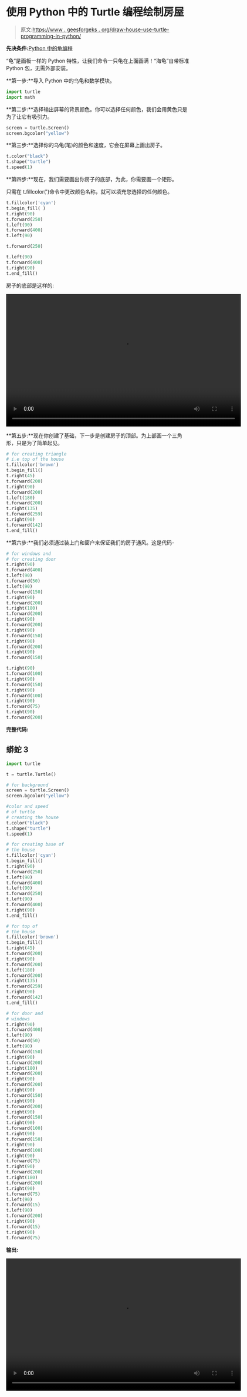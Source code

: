 # 使用 Python 中的 Turtle 编程绘制房屋

> 原文:[https://www . geesforgeks . org/draw-house-use-turtle-programming-in-python/](https://www.geeksforgeeks.org/draw-house-using-turtle-programming-in-python/)

**先决条件:**[Python 中的龟编程](https://www.geeksforgeeks.org/turtle-programming-python/)

“龟”是画板一样的 Python 特性，让我们命令一只龟在上面画满！“海龟”自带标准 Python 包，无需外部安装。

**第一步:**导入 Python 中的乌龟和数学模块。

```py
import turtle
import math

```

**第二步:**选择输出屏幕的背景颜色。你可以选择任何颜色，我们会用黄色只是为了让它有吸引力。

```py
screen = turtle.Screen()
screen.bgcolor("yellow")

```

**第三步:**选择你的乌龟(笔)的颜色和速度，它会在屏幕上画出房子。

```py
t.color("black")
t.shape("turtle")
t.speed(1)

```

**第四步:**现在，我们需要画出你房子的底部，为此，你需要画一个矩形。

只需在 t.fillcolor(')命令中更改颜色名称，就可以填充您选择的任何颜色。

```py
t.fillcolor('cyan')
t.begin_fill( )
t.right(90)
t.forward(250)
t.left(90)
t.forward(400)
t.left(90)

t.forward(250)

t.left(90)
t.forward(400)
t.right(90)
t.end_fill()

```

房子的底部是这样的:

<video class="wp-video-shortcode" id="video-485215-1" width="640" height="360" preload="metadata" controls=""><source type="video/mp4" src="https://media.geeksforgeeks.org/wp-content/uploads/20200913124224/Rectangle.mp4?_=1">[https://media.geeksforgeeks.org/wp-content/uploads/20200913124224/Rectangle.mp4](https://media.geeksforgeeks.org/wp-content/uploads/20200913124224/Rectangle.mp4)</video>

**第五步:**现在你创建了基础，下一步是创建房子的顶部。为上部画一个三角形，只是为了简单起见。

```py
# for creating triangle
# i.e top of the house
t.fillcolor('brown')
t.begin_fill()
t.right(45)
t.forward(200)
t.right(90)
t.forward(200)
t.left(180)
t.forward(200)
t.right(135)
t.forward(259)
t.right(90)
t.forward(142)
t.end_fill()

```

**第六步:**我们必须通过装上门和窗户来保证我们的房子通风。这是代码-

```py
# for windows and
# for creating door
t.right(90)
t.forward(400)
t.left(90)
t.forward(50)
t.left(90)
t.forward(150)
t.right(90)
t.forward(200)
t.right(180)
t.forward(200)
t.right(90)
t.forward(200)
t.right(90)
t.forward(150)
t.right(90)
t.forward(200)
t.right(90)
t.forward(150)

t.right(90)
t.forward(100)
t.right(90)
t.forward(150)
t.right(90)
t.forward(100)
t.right(90)
t.forward(75)
t.right(90)
t.forward(200)

```

**完整代码:**

## 蟒蛇 3

```py
import turtle

t = turtle.Turtle()

# for background
screen = turtle.Screen()
screen.bgcolor("yellow")

#color and speed
# of turtle
# creating the house
t.color("black")
t.shape("turtle")
t.speed(1)

# for creating base of
# the house
t.fillcolor('cyan')
t.begin_fill()
t.right(90)
t.forward(250)
t.left(90)
t.forward(400)
t.left(90)
t.forward(250)
t.left(90)
t.forward(400)
t.right(90)
t.end_fill()

# for top of
# the house
t.fillcolor('brown')
t.begin_fill()
t.right(45)
t.forward(200)
t.right(90)
t.forward(200)
t.left(180)
t.forward(200)
t.right(135)
t.forward(259)
t.right(90)
t.forward(142)
t.end_fill()

# for door and
# windows
t.right(90)
t.forward(400)
t.left(90)
t.forward(50)
t.left(90)
t.forward(150)
t.right(90)
t.forward(200)
t.right(180)
t.forward(200)
t.right(90)
t.forward(200)
t.right(90)
t.forward(150)
t.right(90)
t.forward(200)
t.right(90)
t.forward(150)
t.right(90)
t.forward(100)
t.right(90)
t.forward(150)
t.right(90)
t.forward(100)
t.right(90)
t.forward(75)
t.right(90)
t.forward(200)
t.right(180)
t.forward(200)
t.right(90)
t.forward(75)
t.left(90)
t.forward(15)
t.left(90)
t.forward(200)
t.right(90)
t.forward(15)
t.right(90)
t.forward(75)
```

**输出:**

<video class="wp-video-shortcode" id="video-485215-2" width="640" height="360" preload="metadata" controls=""><source type="video/mp4" src="https://media.geeksforgeeks.org/wp-content/uploads/20200913125802/House.mp4?_=2">[https://media.geeksforgeeks.org/wp-content/uploads/20200913125802/House.mp4](https://media.geeksforgeeks.org/wp-content/uploads/20200913125802/House.mp4)</video>